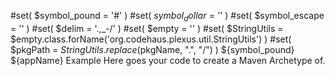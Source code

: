 #set( $symbol_pound = '#' )
#set( $symbol_dollar = '$' )
#set( $symbol_escape = '\' )
#set( $delim = '.,_-/' )
#set( $empty = '' )
#set( $StringUtils = $empty.class.forName('org.codehaus.plexus.util.StringUtils') )
#set( $pkgPath = $StringUtils.replace($pkgName, ".", "/") )
${symbol_pound} ${appName} Example
Here goes your code to create a Maven Archetype of.